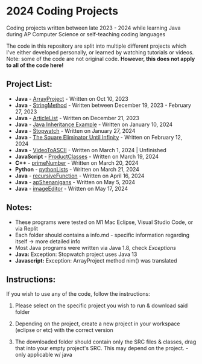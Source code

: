 # 2024 Coding Projects

Coding projects written between late 2023 - 2024 while learning Java during AP Computer Science or self-teaching coding languages

The code in this repository are split into multiple different projects which I've either developed personally, or learned by watching tutorials or videos. Note: some of the code are not original code. **However, this does not apply to all of the code here!**
## Project List:
* **Java** - [ArrayProject](https://github.com/EmperorMurfy/2024JavaProjects/tree/main/ArrayProject) - Written on Oct 10, 2023
* **Java** - [StringMethod](https://github.com/EmperorMurfy/2024JavaProjects/tree/main/StringMethods) - Written between December 19, 2023 - February 27, 2023
* **Java** - [ArticleList](https://github.com/EmperorMurfy/2024JavaProjects/tree/main/ArticleListProject) - Written on December 21, 2023
* **Java** - [Java Inheritance Example](https://github.com/EmperorMurfy/2024JavaProjects/tree/main/Java%20Inheritance%20Example) - Written on January 10, 2024
* **Java** - [Stopwatch](https://github.com/EmperorMurfy/2024JavaProjects/tree/main/Stopwatch) - Written on January 27, 2024
* **Java** - [The Square Eliminator Until Infinity](https://github.com/EmperorMurfy/2024JavaProjects/tree/main/The%20Square%20Eliminator%20Until%20Infinity) - Written on February 12, 2024
* **Java** - [VideoToASCII](https://github.com/EmperorMurfy/2024JavaProjects/tree/main/VideoToASCII) - Written on March 1, 2024 | Unfinished
* **JavaScript** - [ProductClasses](https://github.com/EmperorMurfy/2024JavaProjects/tree/main/productClasses) - Written on March 19, 2024
* **C++** - [primeNumber](https://github.com/EmperorMurfy/2024CodingProjects/tree/main/primeNumbers) - Written on March 20, 2024
* **Python** - [pythonLists](https://github.com/EmperorMurfy/2024CodingProjects/tree/main/pythonLists) - Written on March 21, 2024
* **Java** - [recursiveFunction](https://github.com/EmperorMurfy/2024CodingProjects/tree/main/recursiveFunction) - Written on April 16, 2024
* **Java** - [apShenanigans](https://github.com/EmperorMurfy/2024CodingProjects/tree/main/apShenanigans) - Written on May 5, 2024
* **Java** - [imageEditor](https://github.com/EmperorMurfy/2024CodingProjects/tree/main/imageEditor) - Written on May 17, 2024


## Notes:
* These programs were tested on M1 Mac Eclipse, Visual Studio Code, or via Replit
* Each folder should contains a info.md - specific information regarding itself -> more detailed info
* Most Java programs were written via Java 1.8, check *Exceptions*
* **Java:** Exception: Stopwatch project uses Java 13
* **Javascript:** Exception: ArrayProject method nim() was translated 



## Instructions:
If you wish to use any of the code, follow the instructions:

1) Please select on the specific project you wish to run & download said folder

2) Depending on the project, create a new project in your workspace (eclipse or etc) with the correct version

3) The downloaded folder should contain only the SRC files & classes, drag that into your empty project's SRC. This may depend on the project. - only applicable w/ java

